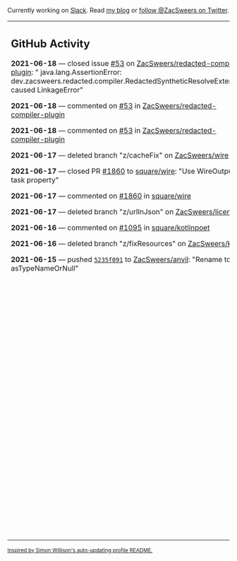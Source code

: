 Currently working on [Slack](https://slack.com/). Read [my blog](https://zacsweers.dev/) or [follow @ZacSweers on Twitter](https://twitter.com/ZacSweers).

<table><tr><td valign="top" width="60%">

## GitHub Activity
<!-- githubActivity starts -->
**2021-06-18** — closed issue [#53](https://api.github.com/repos/ZacSweers/redacted-compiler-plugin/issues/53) on [ZacSweers/redacted-compiler-plugin](https://api.github.com/repos/ZacSweers/redacted-compiler-plugin): " java.lang.AssertionError: dev.zacsweers.redacted.compiler.RedactedSyntheticResolveExtension caused LinkageError"

**2021-06-18** — commented on [#53](https://github.com/ZacSweers/redacted-compiler-plugin/issues/53#issuecomment-864329467) in [ZacSweers/redacted-compiler-plugin](https://api.github.com/repos/ZacSweers/redacted-compiler-plugin)

**2021-06-18** — commented on [#53](https://github.com/ZacSweers/redacted-compiler-plugin/issues/53#issuecomment-864235983) in [ZacSweers/redacted-compiler-plugin](https://api.github.com/repos/ZacSweers/redacted-compiler-plugin)

**2021-06-17** — deleted branch "z/cacheFix" on [ZacSweers/wire](https://api.github.com/repos/ZacSweers/wire)

**2021-06-17** — closed PR [#1860](https://api.github.com/repos/square/wire/pulls/1860) to [square/wire](https://api.github.com/repos/square/wire): "Use WireOutput for task property"

**2021-06-17** — commented on [#1860](https://github.com/square/wire/pull/1860#issuecomment-863398350) in [square/wire](https://api.github.com/repos/square/wire)

**2021-06-17** — deleted branch "z/urlInJson" on [ZacSweers/licensee](https://api.github.com/repos/ZacSweers/licensee)

**2021-06-16** — commented on [#1095](https://github.com/square/kotlinpoet/pull/1095#issuecomment-862460152) in [square/kotlinpoet](https://api.github.com/repos/square/kotlinpoet)

**2021-06-16** — deleted branch "z/fixResources" on [ZacSweers/ksp](https://api.github.com/repos/ZacSweers/ksp)

**2021-06-15** — pushed [`5235f091`](https://github.com/ZacSweers/anvil/commit/5235f09145cfba7e814e5fee4d7e80a882ef495f) to [ZacSweers/anvil](https://api.github.com/repos/ZacSweers/anvil): "Rename to asTypeNameOrNull"
<!-- githubActivity ends -->
</td><td valign="top" width="40%">

## On My Blog
<!-- blog starts -->
**2021-06-14** — [How I Work](https://www.zacsweers.dev/how-i-work/)

**2021-02-02** — [Disposables Can Cause Memory Leaks](https://www.zacsweers.dev/disposables-can-cause-memory-leaks/)

**2021-01-29** — [Kapt's Hidden Test Costs](https://www.zacsweers.dev/kapts-hidden-test-costs/)

**2020-07-13** — [Time in UI Programming](https://www.zacsweers.dev/time-in-ui/)

**2020-07-08** — [Tick Tock: Desugaring and Timezones](https://www.zacsweers.dev/ticktock-desugaring-timezones/)

**2020-06-11** — [Kotlin Symbol Processing: Early Thoughts](https://www.zacsweers.dev/kotlin-symbol-processor-early-thoughts/)

**2020-05-01** — [Dagger Party Tricks: Extension Functions](https://www.zacsweers.dev/dagger-party-tricks-extension-functions/)

**2020-04-03** — [Making My WFH Life Bearable](https://www.zacsweers.dev/making-wfh-life-bearable/)

**2020-03-16** — [Android's Built-in ProGuard Rules: The Missing Guide](https://www.zacsweers.dev/android-proguard-rules/)

**2020-03-09** — [Stories from Josephine](https://www.zacsweers.dev/stories-from-josephine/)
<!-- blog ends -->
More on [zacsweers.dev](https://zacsweers.dev/)
</td></tr></table>

<sub><a href="https://simonwillison.net/2020/Jul/10/self-updating-profile-readme/">Inspired by Simon Willison's auto-updating profile README.</a></sub>